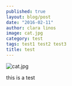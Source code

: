 ```yaml
---
published: true
layout: blog/post
date: "2016-02-11"
author: clara linos
image: cat.jpg
category: test
tags: test1 test2 test3
title: test
---
```


![cat.jpg]({{site.baseurl}}/css/img/blog/cat.jpg)

this is a test

